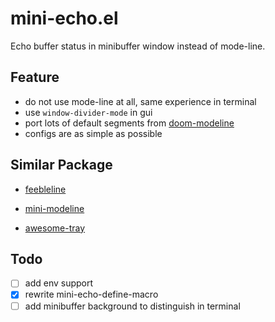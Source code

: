 # mini-echo.el

Echo buffer status in minibuffer window instead of mode-line.

## Feature

- do not use mode-line at all, same experience in terminal
- use `window-divider-mode` in gui
- port lots of default segments from [doom-modeline](https://github.com/seagle0128/doom-modeline)
- configs are as simple as possible

## Similar Package

- [feebleline](https://github.com/tautologyclub/feebleline)

- [mini-modeline](https://github.com/kiennq/emacs-mini-modeline)

- [awesome-tray](https://github.com/manateelazycat/awesome-tray)

## Todo
- [ ] add env support
- [x] rewrite mini-echo-define-macro
- [ ] add minibuffer background to distinguish in terminal
